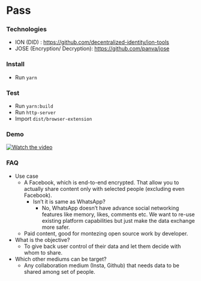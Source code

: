# Pass

### Technologies
* ION (DID) : https://github.com/decentralized-identity/ion-tools
* JOSE (Encryption/ Decryption): https://github.com/panva/jose

### Install

- Run `yarn`

### Test

- Run `yarn:build`
- Run `http-server`
- Import `dist/browser-extension`

### Demo

[![Watch the video](https://user-images.githubusercontent.com/4686410/148703377-75cf29a9-49d2-46e2-8728-02ea954b0ced.png)](https://drive.google.com/file/d/1aa7MP4kAgimkCQofe3Y4XezseBSbJH5b/view?usp=sharing)

### FAQ
- Use case 
  - A Facebook, which is end-to-end encrypted. That allow you to actually share content only with selected people (excluding even Facebook).
    - Isn’t it is same as WhatsApp? 
      - No, WhatsApp  doesn’t have advance social networking features like memory, likes, comments etc. We want to re-use existing platform capabilities but just make the data exchange more safer.
  - Paid content, good for montezing open source work by developer.
- What is the objective?  
  - To give back user control of their data and let them decide with whom to share.
- Which other mediums can be target?  
  - Any collaboration medium (Insta, Github) that needs data to be shared among set of people.
